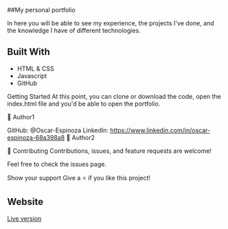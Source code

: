 ##My personal portfolio

In here you will be able to see my experience, the projects I've done, and the knowledge I have of different technologies.


## Built With
- HTML & CSS
- Javascript
- GitHub

Getting Started
At this point, you can clone or download the code, open the index.html file and you'd be able to open the portfolio.

👤 Author1

  GitHub: @Oscar-Espinoza
  LinkedIn: https://www.linkedin.com/in/oscar-espinoza-68a398a8
👤 Author2

🤝 Contributing
Contributions, issues, and feature requests are welcome!

Feel free to check the issues page.

Show your support
Give a ⭐️ if you like this project!

## Website
  [Live version](https://oscar-espinoza.github.io/Portfolio-page)